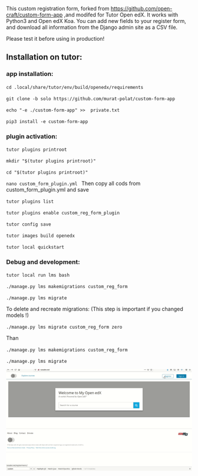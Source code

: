 
This custom registration form, forked from https://github.com/open-craft/custom-form-app ,and modifed for Tutor Open edX. It works with Python3 and Open edX Koa.
You can add new fields to your register form, and download all information from the Django admin site as a CSV file.

Please test it before using in production!


## Installation on tutor:

### app installation:

`cd .local/share/tutor/env/build/openedx/requirements   `

`git clone -b solo https://github.com/murat-polat/custom-form-app `

`echo "-e ./custom-form-app" >>  private.txt `

`pip3 install -e custom-form-app `


### plugin activation:

`tutor plugins printroot  `

`mkdir "$(tutor plugins printroot)" `

`cd "$(tutor plugins printroot)" `

`nano custom_form_plugin.yml ` Then copy all cods from custom_form_plugin.yml and save

`tutor plugins list `

`tutor plugins enable custom_reg_form_plugin `

`tutor config save `

`tutor images build openedx  `

`tutor local quickstart `

### Debug and development:

`tutor local run lms bash `

`./manage.py lms makemigrations custom_reg_form`

`./manage.py lms migrate `

To delete and recreate migrations:
(This step is important if you changed models !)

`./manage.py lms migrate custom_reg_form zero `

Than

`./manage.py lms makemigrations custom_reg_form `

`./manage.py lms migrate`

![](src/custom_reg.gif)
